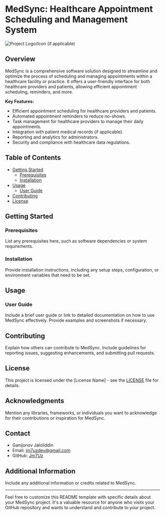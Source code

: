 # MedSync: Healthcare Appointment Scheduling and Management System

![Project Logo/Icon (if applicable)](https://static.wixstatic.com/media/69249c_07a96d824060412fb544c2647fe30a71~mv2_d_4961_3508_s_4_2.png/v1/fill/w_420,h_158,al_c,q_85,usm_0.66_1.00_0.01,enc_auto/Copy%20of%20MedSync%20Logo%20copy.png)

## Overview

MedSync is a comprehensive software solution designed to streamline and optimize the process of scheduling and managing appointments within a healthcare facility or practice. It offers a user-friendly interface for both healthcare providers and patients, allowing efficient appointment scheduling, reminders, and more.

**Key Features:**
- Efficient appointment scheduling for healthcare providers and patients.
- Automated appointment reminders to reduce no-shows.
- Task management for healthcare providers to manage their daily appointments.
- Integration with patient medical records (if applicable).
- Reporting and analytics for administrators.
- Security and compliance with healthcare data regulations.

## Table of Contents

- [Getting Started](#getting-started)
  - [Prerequisites](#prerequisites)
  - [Installation](#installation)
- [Usage](#usage)
  - [User Guide](#user-guide)
- [Contributing](#contributing)
- [License](#license)

## Getting Started

### Prerequisites

List any prerequisites here, such as software dependencies or system requirements.

### Installation

Provide installation instructions, including any setup steps, configuration, or environment variables that need to be set.

## Usage

### User Guide

Include a brief user guide or link to detailed documentation on how to use MedSync effectively. Provide examples and screenshots if necessary.

## Contributing

Explain how others can contribute to MedSync. Include guidelines for reporting issues, suggesting enhancements, and submitting pull requests.

## License

This project is licensed under the [License Name] - see the [LICENSE](LICENSE) file for details.

## Acknowledgments

Mention any libraries, frameworks, or individuals you want to acknowledge for their contributions or inspiration for MedSync.

## Contact

- Ganijonov Jaloliddin
- Email: jm7uzdev@gmail.com
- GitHub: [Jm7Uz](https://github.com/Jm7uz)

## Additional Information

Include any additional information or credits related to MedSync.

---

Feel free to customize this README template with specific details about your MedSync project. It's a valuable resource for anyone who visits your GitHub repository and wants to understand and contribute to your project.
